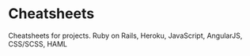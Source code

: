 # Cheatsheets
Cheatsheets for projects. Ruby on Rails, Heroku, JavaScript, AngularJS, CSS/SCSS, HAML
